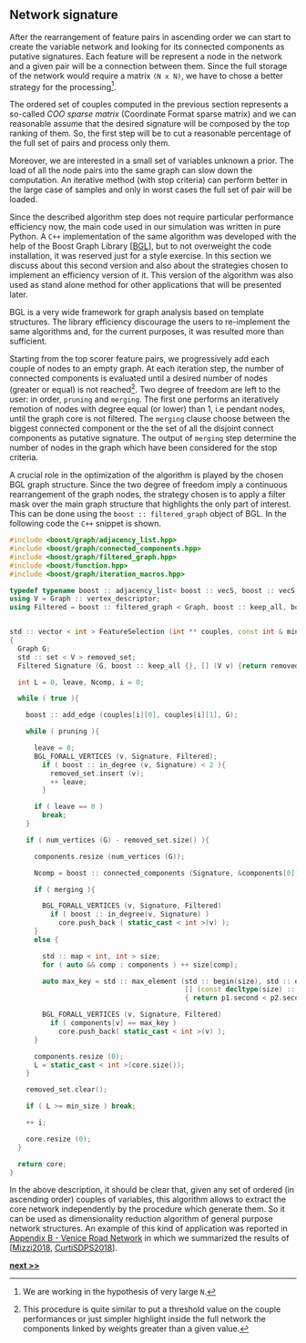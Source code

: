 ## Network signature

After the rearrangement of feature pairs in ascending order we can start to create the variable network and looking for its connected components as putative signatures.
Each feature will be represent a node in the network and a given pair will be a connection between them.
Since the full storage of the network would require a matrix `(N x N)`, we have to chose a better strategy for the processing[^1].

The ordered set of couples computed in the previous section represents a so-called *COO sparse matrix* (Coordinate Format sparse matrix) and we can reasonable assume that the desired signature will be composed by the top ranking of them.
So, the first step will be to cut a reasonable percentage of the full set of pairs and process only them.

Moreover, we are interested in a small set of variables unknown a prior.
The load of all the node pairs into the same graph can slow down the computation.
An iterative method (with stop criteria) can perform better in the large case of samples and only in worst cases the full set of pair will be loaded.

Since the described algorithm step does not require particular performance efficiency now, the main code used in our simulation was written in pure Python.
A `C++` implementation of the same algorithm was developed with the help of the Boost Graph Library [[BGL](http://www.boost.org/libs/graph/)], but to not overweight the code installation, it was reserved just for a style exercise.
In this section we discuss about this second version and also about the strategies chosen to implement an efficiency version of it.
This version of the algorithm was also used as stand alone method for other applications that will be presented later.

BGL is a very wide framework for graph analysis based on template structures.
The library efficiency discourage the users to re-implement the same algorithms and, for the current purposes, it was resulted more than sufficient.

Starting from the top scorer feature pairs, we progressively add each couple of nodes to an empty graph.
At each iteration step, the number of connected components is evaluated until a desired number of nodes (greater or equal) is not reached[^2].
Two degree of freedom are left to the user: in order, `pruning` and `merging`.
The first one performs an iteratively remotion of nodes with degree equal (or lower) than 1, i.e pendant nodes, until the graph core is not filtered.
The `merging` clause choose between the biggest connected component or the the set of all the disjoint connect components as putative signature.
The output of `merging` step determine the number of nodes in the graph which have been considered for the stop criteria.

A crucial role in the optimization of the algorithm is played by the chosen BGL graph structure.
Since the two degree of freedom imply a continuous rearrangement of the graph nodes, the strategy chosen is to apply a filter mask over the main graph structure that highlights the only part of interest.
This can be done using the `boost :: filtered_graph` object of BGL.
In the following code the `C++` snippet is shown.


```c++
#include <boost/graph/adjacency_list.hpp>
#include <boost/graph/connected_components.hpp>
#include <boost/graph/filtered_graph.hpp>
#include <boost/function.hpp>
#include <boost/graph/iteration_macros.hpp>

typedef typename boost :: adjacency_list< boost :: vecS, boost :: vecS, boost :: undirectedS, boost :: property< boost :: vertex_color_t, int >, boost :: property < boost :: edge_index_t, int > > Graph;
using V = Graph :: vertex_descriptor;
using Filtered = boost :: filtered_graph < Graph, boost :: keep_all, boost :: function < bool(V) > >;


std :: vector < int > FeatureSelection (int ** couples, const int & min_size, bool pruning=true,  bool merging=true)
{
  Graph G;
  std :: set < V > removed_set;
  Filtered Signature (G, boost :: keep_all {}, [] (V v) {return removed_set.end() == removed_set.find(v);});

  int L = 0, leave, Ncomp, i = 0;

  while ( true ){

    boost :: add_edge (couples[i][0], couples[i][1], G);

    while ( pruning ){

      leave = 0;
      BGL_FORALL_VERTICES (v, Signature, Filtered);
        if ( boost :: in_degree (v, Signature) < 2 ){
          removed_set.insert (v);
          ++ leave;
        }

      if ( leave == 0 )
        break;
    }

    if ( num_vertices (G) - removed_set.size() ){

      components.resize (num_vertices (G));

      Ncomp = boost :: connected_components (Signature, &components[0]);

      if ( merging ){

        BGL_FORALL_VERTICES (v, Signature, Filtered)
          if ( boost :: in_degree(v, Signature) )
            core.push_back ( static_cast < int >(v) );
      }
      else {

        std :: map < int, int > size;
        for ( auto && comp : components ) ++ size[comp];

        auto max_key = std :: max_element (std :: begin(size), std :: end(size),
                                           [] (const decltype(size) :: value_type && p1, const decltype(size) :: value_type && p2)
                                           { return p1.second < p2.second; })->first;

        BGL_FORALL_VERTICES (v, Signature, Filtered)
          if ( components[v] == max_key )
            core.push_back( static_cast < int >(v) );
      }

      components.resize (0);
      L = static_cast < int >(core.size());
    }

    removed_set.clear();

    if ( L >= min_size ) break;

    ++ i;

    core.resize (0);
  }

  return core;
}
```

In the above description, it should be clear that, given any set of ordered (in ascending order) couples of variables, this algorithm allows to extract the core network independently by the procedure which generate them.
So it can be used as dimensionality reduction algorithm of general purpose network structures.
An example of this kind of application was reported in [Appendix B - Venice Road Network](../../Appendix/Venice/README.md) in which we summarized the results of [[Mizzi2018](https://doi.org/10.1140/epjds/s13688-018-0168-2), [CurtiSDPS2018](https://www.sdpsnet.org/sdps/documents/sdps-2018/SDPS%202018%20proceedings%20ver%205.pdf)].


[^1]: We are working in the hypothesis of very large `N`.

[^2]: This procedure is quite similar to put a threshold value on the couple performances or just simpler highlight inside the full network the components linked by weights greater than a given value.


[**next >>**](./Python.md)
